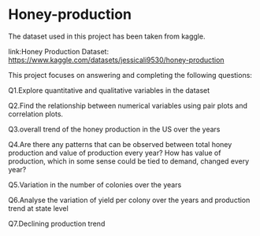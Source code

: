 # Honey-production


The dataset used in this project has been taken from kaggle.

link:Honey Production Dataset: https://www.kaggle.com/datasets/jessicali9530/honey-production


This project focuses on answering and completing the following questions:

Q1.Explore quantitative and qualitative variables in the dataset

Q2.Find the relationship between numerical variables using pair plots and correlation plots.

Q3.overall trend of the honey production in the US over the years

Q4.Are there any patterns that can be observed between total honey production and value of production every year? How has value of production, which in some sense could be tied to demand, changed every year?

Q5.Variation in the number of colonies over the years

Q6.Analyse the variation of yield per colony over the years and production trend at state level

Q7.Declining production trend
